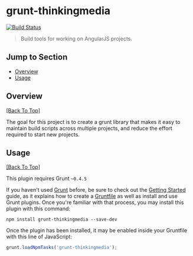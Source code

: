 # grunt-thinkingmedia 
[![Build Status](https://secure.travis-ci.org/thinkingmedia/grunt-thinkingmedia.png?branch=master)](http://travis-ci.org/thinkingmedia/grunt-thinkingmedia)

> Build tools for working on AngularJS projects.

## Jump to Section

* [Overview](#overview)
* [Usage](#usage)

## Overview
[[Back To Top]](#jump-to-section)

The goal for this project is to create a grunt library that makes it easy to maintain build scripts across multiple projects, and reduce the effort required to start
new projects.

## Usage
[[Back To Top]](#jump-to-section)

This plugin requires Grunt `~0.4.5`

If you haven't used [Grunt](http://gruntjs.com/) before, be sure to check out the [Getting Started](http://gruntjs.com/getting-started) guide, as it explains how to create a [Gruntfile](http://gruntjs.com/sample-gruntfile) as well as install and use Grunt plugins. Once you're familiar with that process, you may install this plugin with this command:

```shell
npm install grunt-thinkingmedia --save-dev
```

Once the plugin has been installed, it may be enabled inside your Gruntfile with this line of JavaScript:

```js
grunt.loadNpmTasks('grunt-thinkingmedia');
```
